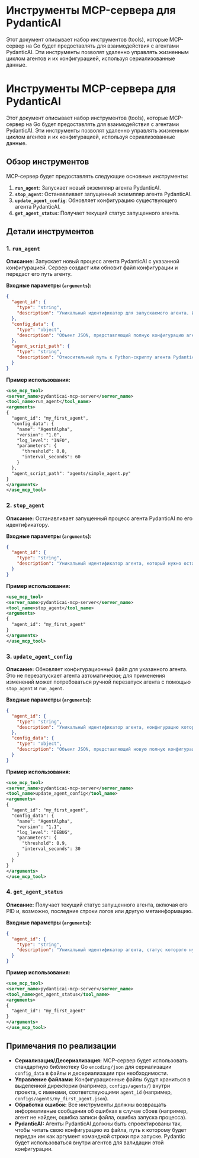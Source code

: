 # Инструменты MCP-сервера для PydanticAI

Этот документ описывает набор инструментов (tools), которые MCP-сервер на Go будет предоставлять для взаимодействия с агентами PydanticAI. Эти инструменты позволят удаленно управлять жизненным циклом агентов и их конфигурацией, используя сериализованные данные.

# Инструменты MCP-сервера для PydanticAI

Этот документ описывает набор инструментов (tools), которые MCP-сервер на Go будет предоставлять для взаимодействия с агентами PydanticAI. Эти инструменты позволят удаленно управлять жизненным циклом агентов и их конфигурацией, используя сериализованные данные.

## Обзор инструментов

MCP-сервер будет предоставлять следующие основные инструменты:

1.  **`run_agent`**: Запускает новый экземпляр агента PydanticAI.
2.  **`stop_agent`**: Останавливает запущенный экземпляр агента PydanticAI.
3.  **`update_agent_config`**: Обновляет конфигурацию существующего агента PydanticAI.
4.  **`get_agent_status`**: Получает текущий статус запущенного агента.

## Детали инструментов

### 1. `run_agent`

**Описание:** Запускает новый процесс агента PydanticAI с указанной конфигурацией. Сервер создаст или обновит файл конфигурации и передаст его путь агенту.

**Входные параметры (`arguments`):**

```json
{
  "agent_id": {
    "type": "string",
    "description": "Уникальный идентификатор для запускаемого агента. Используется для управления его конфигурацией и процессом."
  },
  "config_data": {
    "type": "object",
    "description": "Объект JSON, представляющий полную конфигурацию агента PydanticAI. Этот объект будет сериализован в файл."
  },
  "agent_script_path": {
    "type": "string",
    "description": "Относительный путь к Python-скрипту агента PydanticAI, который должен быть запущен. Например, 'agents/my_agent.py'."
  }
}
```

**Пример использования:**

```xml
<use_mcp_tool>
<server_name>pydanticai-mcp-server</server_name>
<tool_name>run_agent</tool_name>
<arguments>
{
  "agent_id": "my_first_agent",
  "config_data": {
    "name": "AgentAlpha",
    "version": "1.0",
    "log_level": "INFO",
    "parameters": {
      "threshold": 0.8,
      "interval_seconds": 60
    }
  },
  "agent_script_path": "agents/simple_agent.py"
}
</arguments>
</use_mcp_tool>
```

### 2. `stop_agent`

**Описание:** Останавливает запущенный процесс агента PydanticAI по его идентификатору.

**Входные параметры (`arguments`):**

```json
{
  "agent_id": {
    "type": "string",
    "description": "Уникальный идентификатор агента, который нужно остановить."
  }
}
```

**Пример использования:**

```xml
<use_mcp_tool>
<server_name>pydanticai-mcp-server</server_name>
<tool_name>stop_agent</tool_name>
<arguments>
{
  "agent_id": "my_first_agent"
}
</arguments>
</use_mcp_tool>
```

### 3. `update_agent_config`

**Описание:** Обновляет конфигурационный файл для указанного агента. Это не перезапускает агента автоматически; для применения изменений может потребоваться ручной перезапуск агента с помощью `stop_agent` и `run_agent`.

**Входные параметры (`arguments`):**

```json
{
  "agent_id": {
    "type": "string",
    "description": "Уникальный идентификатор агента, конфигурацию которого нужно обновить."
  },
  "config_data": {
    "type": "object",
    "description": "Объект JSON, представляющий новую полную конфигурацию агента PydanticAI. Этот объект полностью перезапишет существующий файл конфигурации."
  }
}
```

**Пример использования:**

```xml
<use_mcp_tool>
<server_name>pydanticai-mcp-server</server_name>
<tool_name>update_agent_config</tool_name>
<arguments>
{
  "agent_id": "my_first_agent",
  "config_data": {
    "name": "AgentAlpha",
    "version": "1.1",
    "log_level": "DEBUG",
    "parameters": {
      "threshold": 0.9,
      "interval_seconds": 30
    }
  }
}
</arguments>
</use_mcp_tool>
```

### 4. `get_agent_status`

**Описание:** Получает текущий статус запущенного агента, включая его PID и, возможно, последние строки логов или другую метаинформацию.

**Входные параметры (`arguments`):**

```json
{
  "agent_id": {
    "type": "string",
    "description": "Уникальный идентификатор агента, статус которого нужно получить."
  }
}
```

**Пример использования:**

```xml
<use_mcp_tool>
<server_name>pydanticai-mcp-server</server_name>
<tool_name>get_agent_status</tool_name>
<arguments>
{
  "agent_id": "my_first_agent"
}
</arguments>
</use_mcp_tool>
```

## Примечания по реализации

*   **Сериализация/Десериализация:** MCP-сервер будет использовать стандартную библиотеку Go `encoding/json` для сериализации `config_data` в файлы и десериализации при необходимости.
*   **Управление файлами:** Конфигурационные файлы будут храниться в выделенной директории (например, `configs/agents/`) внутри проекта, с именами, соответствующими `agent_id` (например, `configs/agents/my_first_agent.json`).
*   **Обработка ошибок:** Все инструменты должны возвращать информативные сообщения об ошибках в случае сбоев (например, агент не найден, ошибка записи файла, ошибка запуска процесса).
*   **PydanticAI:** Агенты PydanticAI должны быть спроектированы так, чтобы читать свою конфигурацию из файла, путь к которому будет передан им как аргумент командной строки при запуске. Pydantic будет использоваться внутри агентов для валидации этой конфигурации.
